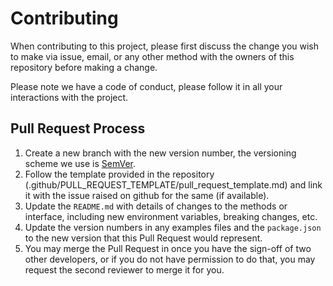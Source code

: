 # Contributing

When contributing to this project, please first discuss the change you wish to make via issue,
email, or any other method with the owners of this repository before making a change. 

Please note we have a code of conduct, please follow it in all your interactions with the project.

## Pull Request Process

1. Create a new branch with the new version number, the versioning scheme we use is [SemVer](http://semver.org/).
2. Follow the template provided in the repository (.github/PULL_REQUEST_TEMPLATE/pull_request_template.md) and link it with the issue raised on github for the same (if available).
4. Update the `README.md` with details of changes to the methods or interface, including new environment 
   variables, breaking changes, etc.
3. Update the version numbers in any examples files and the `package.json` to the new version that this
   Pull Request would represent. 
4. You may merge the Pull Request in once you have the sign-off of two other developers, or if you 
   do not have permission to do that, you may request the second reviewer to merge it for you.
